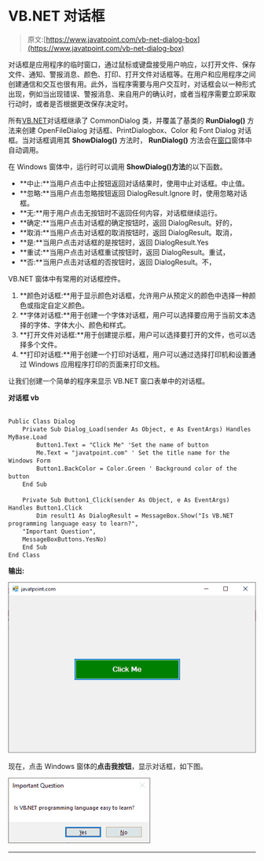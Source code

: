# VB.NET 对话框

> 原文:[https://www.javatpoint.com/vb-net-dialog-box](https://www.javatpoint.com/vb-net-dialog-box)

对话框是应用程序的临时窗口，通过鼠标或键盘接受用户响应，以打开文件、保存文件、通知、警报消息、颜色、打印、打开文件对话框等。在用户和应用程序之间创建通信和交互也很有用。此外，当程序需要与用户交互时，对话框会以一种形式出现，例如当出现错误、警报消息、来自用户的确认时，或者当程序需要立即采取行动时，或者是否根据更改保存决定时。

所有[VB.NET](https://www.javatpoint.com/vb-net)对话框继承了 CommonDialog 类，并覆盖了基类的 **RunDialog()** 方法来创建 OpenFileDialog 对话框、PrintDialogbox、Color 和 Font Dialog 对话框。当对话框调用其 **ShowDialog()** 方法时， **RunDialog()** 方法会在[窗口](https://www.javatpoint.com/windows)窗体中自动调用。

在 Windows 窗体中，运行时可以调用 **ShowDialog()方法**的以下函数。

*   **中止:**当用户点击中止按钮返回对话结果时，使用中止对话框。中止值。
*   **忽略:**当用户点击忽略按钮返回 DialogResult.Ignore 时，使用忽略对话框。
*   **无:**用于用户点击无按钮时不返回任何内容，对话框继续运行。
*   **确定:**当用户点击对话框的确定按钮时，返回 DialogResult。好的，
*   **取消:**当用户点击对话框的取消按钮时，返回 DialogResult。取消，
*   **是:**当用户点击对话框的是按钮时，返回 DialogResult.Yes
*   **重试:**当用户点击对话框重试按钮时，返回 DialogResult。重试，
*   **否:**当用户点击对话框的否按钮时，返回 DialogResult。不，

VB.NET 窗体中有常用的对话框控件。

1.  **颜色对话框:**用于显示颜色对话框，允许用户从预定义的颜色中选择一种颜色或指定自定义颜色。
2.  **字体对话框:**用于创建一个字体对话框，用户可以选择要应用于当前文本选择的字体、字体大小、颜色和样式。
3.  **打开文件对话框:**用于创建提示框，用户可以选择要打开的文件，也可以选择多个文件。
4.  **打印对话框:**用于创建一个打印对话框，用户可以通过选择打印机和设置通过 Windows 应用程序打印的页面来打印文档。

让我们创建一个简单的程序来显示 VB.NET 窗口表单中的对话框。

**对话框 vb**

```

Public Class Dialog
    Private Sub Dialog_Load(sender As Object, e As EventArgs) Handles MyBase.Load
        Button1.Text = "Click Me" 'Set the name of button
        Me.Text = "javatpoint.com" ' Set the title name for the Windows Form
        Button1.BackColor = Color.Green ' Background color of the button
    End Sub

    Private Sub Button1_Click(sender As Object, e As EventArgs) Handles Button1.Click
        Dim result1 As DialogResult = MessageBox.Show("Is VB.NET programming language easy to learn?",
    "Important Question",
    MessageBoxButtons.YesNo)
    End Sub
End Class

```

**输出:**

![VB.NET Dialog Box](img/2aa52c6cc2f12b2e3edcb57df92e9f58.png)

现在，点击 Windows 窗体的**点击我按钮**，显示对话框，如下图。

![VB.NET Dialog Box](img/00c7d6ad08b1ab79010cb8f436298442.png)

* * *